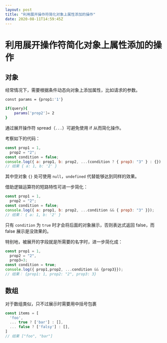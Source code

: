 ```yaml
---
layout: post
title: "利用展开操作符简化对象上属性添加的操作"
date: 2020-08-11T14:59:45Z
---
```

# 利用展开操作符简化对象上属性添加的操作

## 对象

经常情况下，需要根据条件动态向对象上添加属性，比如请求的参数。

```sh
const params = {prop1:'1'}

if(query){
    params['prop2']= 2
}
```

通过展开操作符 spread（`...`）可避免使用 if 从而简化操作。

考察如下的代码：

```js
const prop1 = 1,
  prop2 = "2";
const condition = false;
console.log({ a: prop1, b: prop2, ...(condition ? { prop3: "3" } : {}) });
// 结果 { a: 1, b: '2' }
```

其中空对象 `{}` 处可使用 `null`，`undefined` 代替能够达到同样的效果。

借助逻辑运算符的短路特性可进一步简化：

```js
const prop1 = 1,
  prop2 = "2";
const condition = false;
console.log({ a: prop1, b: prop2, ...condition && { prop3: "3" }});
// 结果： { a: 1, b: '2' }
```

只有 `condition` 为 `true` 时才会将后面的对象展示，否则表达式返回 false，而 false 展示是没效果的。

特别地，被展开的字段就是所需要的名字时，进一步简化成：

```js
const prop1 = 1,
  prop2 = "2",
  prop3=3;
const condition = true;
console.log({ prop1,prop2, ...condition && {prop3}});
// 结果： {prop1: 1, prop2: "2", prop3: 3}
```

## 数组

对于数组类似，只不过展示时需要用中括号包裹

```ts
const items = [
  'foo',
  ... true ? ['bar'] : [],
  ... false ? ['falsy'] : [],
]
// 结果 ["foo", "bar"]
```


